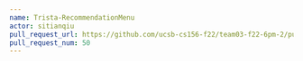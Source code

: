 ```yaml
---
name: Trista-RecommendationMenu
actor: sitianqiu
pull_request_url: https://github.com/ucsb-cs156-f22/team03-f22-6pm-2/pull/50
pull_request_num: 50
---
```

